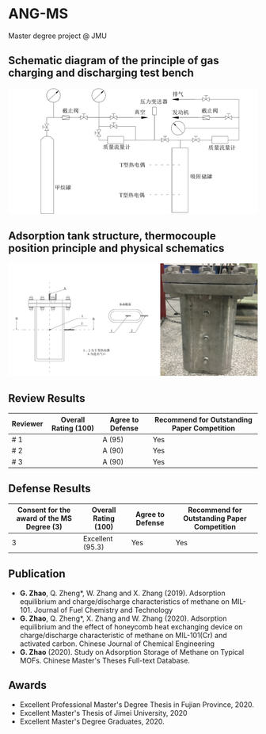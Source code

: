 # ANG-MS
Master degree project @ JMU

## Schematic diagram of the principle of gas charging and discharging test bench
![Workflow of Charge & Discharge](/figs/workflow.png "workflow")

## Adsorption tank structure, thermocouple position principle and physical schematics
![Tank](/figs/tank.png "workflow")

## Review Results                                                 

| Reviewer | Overall Rating (100) | Agree to Defense | Recommend for Outstanding Paper Competition |
| -------- | -------------------- | ---------------- | ------------------------------------------- |
|   # 1    |  | A (95)            | Yes              | Yes                                         |
|   # 2    |  | A (90)            | Yes              | Yes                                         |
|   # 3    |  | A (90)            | Yes              | Yes                                         |                

## Defense Results                                                 

| Consent for the award of the MS Degree (3) | Overall Rating (100) | Agree to Defense | Recommend for Outstanding Paper Competition |
| -------- | -------------------- | ---------------- | ------------------------------------------- |
| 3        |  Excellent (95.3)    | Yes              | Yes                                         |                         

## Publication
                        
-   **G. Zhao**, Q. Zheng*, W. Zhang and X. Zhang (2019). Adsorption equilibrium and charge/discharge characteristics of methane on MIL-101. Journal of Fuel Chemistry and Technology                                 
-   **G. Zhao**, Q. Zheng*, X. Zhang and W. Zhang (2020). Adsorption equilibrium and the effect of honeycomb heat exchanging device on charge/discharge characteristic of methane on MIL-101(Cr) and activated carbon. Chinese Journal of Chemical Engineering          
-   **G. Zhao** (2020). Study on Adsorption Storage of Methane on Typical MOFs. Chinese Master's Theses Full-text Database.                    

## Awards

-   Excellent Professional Master's Degree Thesis in Fujian Province, 2020.
-   Excellent Master's Thesis of Jimei University, 2020
-   Excellent Master's Degree Graduates, 2020.